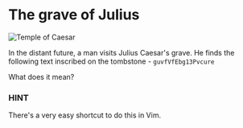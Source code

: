 # The grave of Julius

![Temple of Caesar](https://upload.wikimedia.org/wikipedia/commons/thumb/4/40/Temple_of_Caesar_3D.jpg/250px-Temple_of_Caesar_3D.jpg "Temple of Caesar")

In the distant future, a man visits Julius Caesar's grave.
He finds the following text inscribed on the tombstone -
`guvfVfEbg13Pvcure`

What does it mean?

### HINT
There's a very easy shortcut to do this in Vim.
